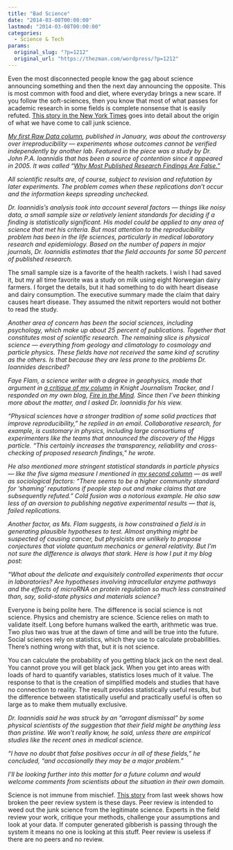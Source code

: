 ```yaml
---
title: "Bad Science"
date: "2014-03-08T00:00:00"
lastmod: "2014-03-08T00:00:00"
categories:
  - Science & Tech
params:
  original_slug: "?p=1212"
  original_url: "https://thezman.com/wordpress/?p=1212"
---
```


Even the most disconnected people know the gag about science announcing
something and then the next day announcing the opposite. This is most
common with food and diet, where everyday brings a new scare. If you
follow the soft-sciences, then you know that most of what passes for
academic research in some fields is complete nonsense that is easily
refuted. <a
href="http://www.nytimes.com/2014/03/07/science/when-studies-are-wrong-a-coda.html?ref=science&amp;_r=0"
rel="noopener noreferrer" target="_blank">This story in the New York
Times</a> goes into detail about the origin of what we have come to call
junk science.

[*My first Raw Data
column*](http://www.nytimes.com/2014/01/21/science/new-truths-that-only-one-can-see.html)*,
published in January, was about the controversy over irreproducibility —
experiments whose outcomes cannot be verified independently by another
lab. Featured in the piece was a study by Dr. John P.A. Ioannidis that
has been a source of contention since it appeared in 2005. It was called
“[Why Most Published Research Findings Are
False.”](http://www.plosmedicine.org/article/info%3Adoi%2F10.1371%2Fjournal.pmed.0020124 "The article.")*

*All scientific results are, of course, subject to revision and
refutation by later experiments. The problem comes when these
replications don’t occur and the information keeps spreading unchecked.*

*Dr. Ioannidis’s analysis took into account several factors — things
like noisy data, a small sample size or relatively lenient standards for
deciding if a finding is statistically significant. His model could be
applied to any area of science that met his criteria. But most attention
to the reproducibility problem has been in the life sciences,
particularly in medical laboratory research and epidemiology. Based on
the number of papers in major journals, Dr. Ioannidis estimates that the
field accounts for some 50 percent of published research.*

The small sample size is a favorite of the health rackets. I wish I had
saved it, but my all time favorite was a study on milk using eight
Norwegian dairy farmers. I forget the details, but it had something to
do with heart disease and dairy consumption. The executive summary made
the claim that dairy causes heart disease. They assumed the nitwit
reporters would not bother to read the study.

*Another area of concern has been the social sciences, including
psychology, which make up about 25 percent of publications. Together
that constitutes most of scientific research. The remaining slice is
physical science — everything from geology and climatology to cosmology
and particle physics. These fields have not received the same kind of
scrutiny as the others. Is that because they are less prone to the
problems Dr. Ioannides described?*

*Faye Flam, a science writer with a degree in geophysics, made that
argument in [a critique of my
column](http://ksj.mit.edu/tracker/2014/01/new-ny-times-column-suggests-most-scient "The article.")
in Knight Journalism Tracker, and I responded on my own blog, [Fire in
the
Mind](http://blogs.discovermagazine.com/fire-in-the-mind/2014/01/29/raw-data-widespread-problem-irreproducible-results/ "Johnson blog.").
Since then I’ve been thinking more about the matter, and I asked Dr.
Ioannidis for his view.*

*“Physical sciences have a stronger tradition of some solid practices
that improve reproducibility,” he replied in an email. Collaborative
research, for example, is customary in physics, including large
consortiums of experimenters like the teams that announced the discovery
of the Higgs particle. “This certainly increases the transparency,
reliability and cross-checking of proposed research findings,” he
wrote.*

*He also mentioned more stringent statistical standards in particle
physics — like the five sigma measure I mentioned in [my second
column](http://www.nytimes.com/2014/02/18/science/hills-to-scientific-discoveries-grow-steeper.html "The column.")
— as well as sociological factors: “There seems to be a higher community
standard for ‘shaming’ reputations if people step out and make claims
that are subsequently refuted.” Cold fusion was a notorious example. He
also saw less of an aversion to publishing negative experimental results
— that is, failed replications.*

*Another factor, as Ms. Flam suggests, is how constrained a field is in
generating plausible hypotheses to test. Almost anything might be
suspected of causing cancer, but physicists are unlikely to propose
conjectures that violate quantum mechanics or general relativity. But
I’m not sure the difference is always that stark. Here is how I put it
my blog post:*

*“What about the delicate and exquisitely controlled experiments that
occur in laboratories? Are hypotheses involving intracellular enzyme
pathways and the effects of microRNA on protein regulation so much less
constrained than, say, solid-state physics and materials science?*

Everyone is being polite here. The difference is social science is not
science. Physics and chemistry are science. Science relies on math to
validate itself. Long before humans walked the earth, arithmetic was
true. Two plus two was true at the dawn of time and will be true into
the future. Social sciences rely on statistics, which they use to
calculate probabilities. There’s nothing wrong with that, but it is not
science.

You can calculate the probability of you getting black jack on the next
deal. You cannot prove you will get black jack. When you get into areas
with loads of hard to quantify variables, statistics loses much of it
value. The response to that is the creation of simplified models and
studies that have no connection to reality. The result provides
statistically useful results, but the difference between statistically
useful and practically useful is often so large as to make them mutually
exclusive.

*Dr. Ioannidis said he was struck by an “arrogant dismissal” by some
physical scientists of the suggestion that their field might be anything
less than pristine. We won’t really know, he said, unless there are
empirical studies like the recent ones in medical science.*

*“I have no doubt that false positives occur in all of these fields,” he
concluded, “and occasionally they may be a major problem.”*

*I’ll be looking further into this matter for a future column and would
welcome comments from scientists about the situation in their own
domain.*

Science is not immune from mischief. <a
href="http://www.foxnews.com/science/2014/03/01/over-100-published-science-journal-articles-just-gibberish/"
rel="noopener noreferrer" target="_blank">This story</a> from last week
shows how broken the peer review system is these days. Peer review is
intended to weed out the junk science from the legitimate science.
Experts in the field review your work, critique your methods, challenge
your assumptions and look at your data. If computer generated gibberish
is passing through the system it means no one is looking at this stuff.
Peer review is useless if there are no peers and no review.
